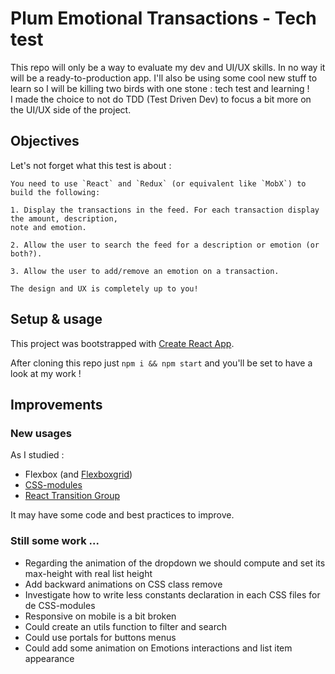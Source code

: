 # Plum Emotional Transactions - Tech test

This repo will only be a way to evaluate my dev and UI/UX skills. In no way it will be a ready-to-production app. I'll also be using some cool new stuff to learn so I will be killing two birds with one stone : tech test and learning !  
I made the choice to not do TDD (Test Driven Dev) to focus a bit more on the UI/UX side of the project.

## Objectives
Let's not forget what this test is about :  
```
You need to use `React` and `Redux` (or equivalent like `MobX`) to build the following:

1. Display the transactions in the feed. For each transaction display the amount, description,
note and emotion.

2. Allow the user to search the feed for a description or emotion (or both?).

3. Allow the user to add/remove an emotion on a transaction.

The design and UX is completely up to you!
```

## Setup & usage
This project was bootstrapped with [Create React App](https://github.com/facebookincubator/create-react-app).

After cloning this repo just `npm i && npm start` and you'll be set to have a look at my work !

## Improvements

### New usages
As I studied :
* Flexbox (and [Flexboxgrid](https://github.com/kristoferjoseph/flexboxgrid))
* [CSS-modules](https://medium.com/@pioul/modular-css-with-react-61638ae9ea3e)
* [React Transition Group](https://github.com/reactjs/react-transition-group)

It may have some code and best practices to improve.

### Still some work ...

* Regarding the animation of the dropdown we should compute and set its max-height with real list height
* Add backward animations on CSS class remove
* Investigate how to write less constants declaration in each CSS files for de CSS-modules
* Responsive on mobile is a bit broken
* Could create an utils function to filter and search
* Could use portals for buttons menus
* Could add some animation on Emotions interactions and list item appearance